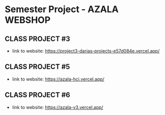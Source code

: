 ﻿# Semester Project - AZALA WEBSHOP <!-- omit in toc -->

## CLASS PROJECT #3 
- link to website: https://project3-darias-projects-e57d084e.vercel.app/
  
## CLASS PROJECT #5
- link to website: https://azala-hci.vercel.app/

## CLASS PROJECT #6 
- link to website: https://azala-v3.vercel.app/




